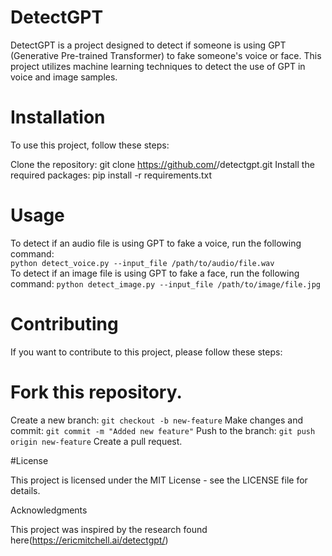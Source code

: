 # DetectGPT

DetectGPT is a project designed to detect if someone is using GPT (Generative Pre-trained Transformer) to fake someone's voice or face. This project utilizes machine learning techniques to detect the use of GPT in voice and image samples.

# Installation

To use this project, follow these steps:

Clone the repository: git clone https://github.com/<username>/detectgpt.git
Install the required packages: pip install -r requirements.txt

# Usage

To detect if an audio file is using GPT to fake a voice, run the following command:
<br>
```python detect_voice.py --input_file /path/to/audio/file.wav```
<br>
To detect if an image file is using GPT to fake a face, run the following command:
```python detect_image.py --input_file /path/to/image/file.jpg```

# Contributing

If you want to contribute to this project, please follow these steps:

# Fork this repository.

Create a new branch: `git checkout -b new-feature`
Make changes and commit: `git commit -m "Added new feature"`
Push to the branch: `git push origin new-feature`
Create a pull request.

#License

This project is licensed under the MIT License - see the LICENSE file for details.

Acknowledgments

This project was inspired by the research found here(https://ericmitchell.ai/detectgpt/)
